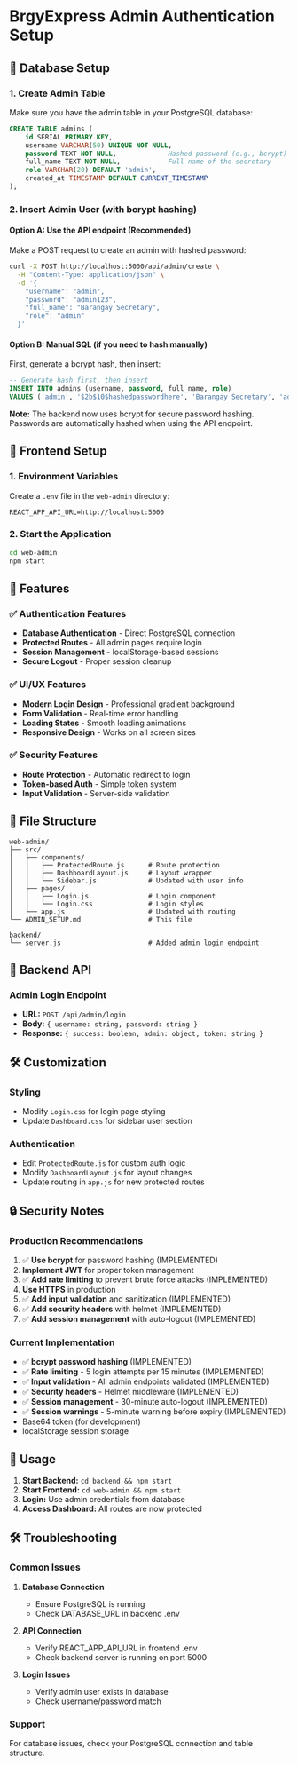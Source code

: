 # BrgyExpress Admin Authentication Setup

## 🔐 Database Setup

### 1. Create Admin Table
Make sure you have the admin table in your PostgreSQL database:

```sql
CREATE TABLE admins (
    id SERIAL PRIMARY KEY,
    username VARCHAR(50) UNIQUE NOT NULL,
    password TEXT NOT NULL,          -- Hashed password (e.g., bcrypt)
    full_name TEXT NOT NULL,         -- Full name of the secretary
    role VARCHAR(20) DEFAULT 'admin',
    created_at TIMESTAMP DEFAULT CURRENT_TIMESTAMP
);
```

### 2. Insert Admin User (with bcrypt hashing)

#### Option A: Use the API endpoint (Recommended)
Make a POST request to create an admin with hashed password:

```bash
curl -X POST http://localhost:5000/api/admin/create \
  -H "Content-Type: application/json" \
  -d '{
    "username": "admin",
    "password": "admin123",
    "full_name": "Barangay Secretary",
    "role": "admin"
  }'
```

#### Option B: Manual SQL (if you need to hash manually)
First, generate a bcrypt hash, then insert:

```sql
-- Generate hash first, then insert
INSERT INTO admins (username, password, full_name, role) 
VALUES ('admin', '$2b$10$hashedpasswordhere', 'Barangay Secretary', 'admin');
```

**Note:** The backend now uses bcrypt for secure password hashing. Passwords are automatically hashed when using the API endpoint.

## 🚀 Frontend Setup

### 1. Environment Variables
Create a `.env` file in the `web-admin` directory:

```env
REACT_APP_API_URL=http://localhost:5000
```

### 2. Start the Application
```bash
cd web-admin
npm start
```

## 🔧 Features

### ✅ Authentication Features
- **Database Authentication** - Direct PostgreSQL connection
- **Protected Routes** - All admin pages require login
- **Session Management** - localStorage-based sessions
- **Secure Logout** - Proper session cleanup

### ✅ UI/UX Features
- **Modern Login Design** - Professional gradient background
- **Form Validation** - Real-time error handling
- **Loading States** - Smooth loading animations
- **Responsive Design** - Works on all screen sizes

### ✅ Security Features
- **Route Protection** - Automatic redirect to login
- **Token-based Auth** - Simple token system
- **Input Validation** - Server-side validation

## 📁 File Structure

```
web-admin/
├── src/
│   ├── components/
│   │   ├── ProtectedRoute.js      # Route protection
│   │   ├── DashboardLayout.js     # Layout wrapper
│   │   └── Sidebar.js             # Updated with user info
│   ├── pages/
│   │   ├── Login.js               # Login component
│   │   └── Login.css              # Login styles
│   └── app.js                     # Updated with routing
└── ADMIN_SETUP.md                 # This file

backend/
└── server.js                      # Added admin login endpoint
```

## 🔧 Backend API

### Admin Login Endpoint
- **URL:** `POST /api/admin/login`
- **Body:** `{ username: string, password: string }`
- **Response:** `{ success: boolean, admin: object, token: string }`

## 🛠️ Customization

### Styling
- Modify `Login.css` for login page styling
- Update `Dashboard.css` for sidebar user section

### Authentication
- Edit `ProtectedRoute.js` for custom auth logic
- Modify `DashboardLayout.js` for layout changes
- Update routing in `app.js` for new protected routes

## 🔒 Security Notes

### Production Recommendations
1. ✅ **Use bcrypt** for password hashing (IMPLEMENTED)
2. **Implement JWT** for proper token management
3. ✅ **Add rate limiting** to prevent brute force attacks (IMPLEMENTED)
4. **Use HTTPS** in production
5. ✅ **Add input validation** and sanitization (IMPLEMENTED)
6. ✅ **Add security headers** with helmet (IMPLEMENTED)
7. ✅ **Add session management** with auto-logout (IMPLEMENTED)

### Current Implementation
- ✅ **bcrypt password hashing** (IMPLEMENTED)
- ✅ **Rate limiting** - 5 login attempts per 15 minutes (IMPLEMENTED)
- ✅ **Input validation** - All admin endpoints validated (IMPLEMENTED)
- ✅ **Security headers** - Helmet middleware (IMPLEMENTED)
- ✅ **Session management** - 30-minute auto-logout (IMPLEMENTED)
- ✅ **Session warnings** - 5-minute warning before expiry (IMPLEMENTED)
- Base64 token (for development)
- localStorage session storage

## 🚀 Usage

1. **Start Backend:** `cd backend && npm start`
2. **Start Frontend:** `cd web-admin && npm start`
3. **Login:** Use admin credentials from database
4. **Access Dashboard:** All routes are now protected

## 🛠️ Troubleshooting

### Common Issues
1. **Database Connection**
   - Ensure PostgreSQL is running
   - Check DATABASE_URL in backend .env

2. **API Connection**
   - Verify REACT_APP_API_URL in frontend .env
   - Check backend server is running on port 5000

3. **Login Issues**
   - Verify admin user exists in database
   - Check username/password match

### Support
For database issues, check your PostgreSQL connection and table structure. 